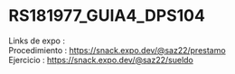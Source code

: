 # RS181977_GUIA4_DPS104
Links de expo :
<br>
Procedimiento : https://snack.expo.dev/@saz22/prestamo
<br>
Ejercicio : https://snack.expo.dev/@saz22/sueldo
